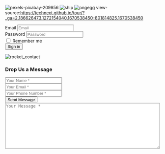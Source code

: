 ![pexels-pixabay-209956](https://user-images.githubusercontent.com/75130312/205675229-00ce6fa3-3478-474b-a39a-11ee81885ee9.jpg)
![ship](https://user-images.githubusercontent.com/75130312/206386722-593a7180-bec4-4f3d-b41c-3b3726a6c706.png)
![pngegg](https://user-images.githubusercontent.com/75130312/206395228-c49b2f15-887f-4236-8118-2bdce01cfdc9.png)
view-source:https://technext.github.io/tour/?_ga=2.186626473.1272154040.1670538450-801814825.1670538450
<form>
    <div class="form-group">
        <label for="inputEmail">Email</label>
        <input type="email" class="form-control" id="inputEmail" placeholder="Email">
    </div>
    <div class="form-group">
        <label for="inputPassword">Password</label>
        <input type="password" class="form-control" id="inputPassword" placeholder="Password">
    </div>
    <div class="form-group">
        <label class="form-check-label"><input type="checkbox"> Remember me</label>
    </div>
    <button type="submit" class="btn btn-primary">Sign in</button>
</form>


 <div class="container contact-form">
            <div class="contact-image">
                <img src="https://image.ibb.co/kUagtU/rocket_contact.png" alt="rocket_contact"/>
            </div>
            <form method="post">
                <h3>Drop Us a Message</h3>
               <div class="row">
                    <div class="col-md-6">
                        <div class="form-group">
                            <input type="text" name="txtName" class="form-control" placeholder="Your Name *" value="" />
                        </div>
                        <div class="form-group">
                            <input type="text" name="txtEmail" class="form-control" placeholder="Your Email *" value="" />
                        </div>
                        <div class="form-group">
                            <input type="text" name="txtPhone" class="form-control" placeholder="Your Phone Number *" value="" />
                        </div>
                        <div class="form-group">
                            <input type="submit" name="btnSubmit" class="btnContact" value="Send Message" />
                        </div>
                    </div>
                    <div class="col-md-6">
                        <div class="form-group">
                            <textarea name="txtMsg" class="form-control" placeholder="Your Message *" style="width: 100%; height: 150px;"></textarea>
                        </div>
                    </div>
                </div>
            </form>
